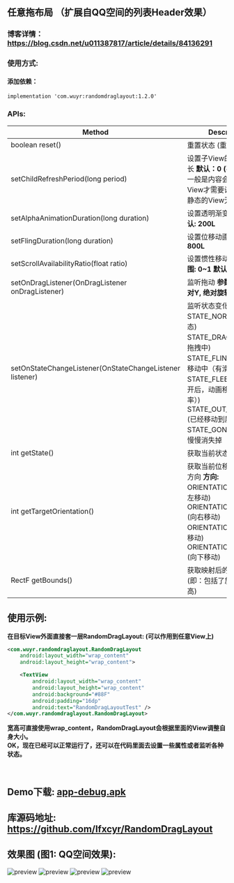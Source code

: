 ## 任意拖布局 （扩展自QQ空间的列表Header效果）
### 博客详情： https://blog.csdn.net/u011387817/article/details/84136291

### 使用方式:
#### 添加依赖：
```
implementation 'com.wuyr:randomdraglayout:1.2.0'
```

### APIs:
|Method|Description|
|------|-----------|
|boolean reset()|重置状态 (重新初始化)|
|setChildRefreshPeriod(long period)|设置子View的重绘间隔时长 **默认：0 (不重绘)**<br/>一般是内容会不断更新的View才需要设置此参数，<br/>静态的View无需设置|
|setAlphaAnimationDuration(long duration)|设置透明渐变动画时长 **默认: 200L**|
|setFlingDuration(long duration)|设置位移动画时长 **默认: 800L**|
|setScrollAvailabilityRatio(float ratio)|设置惯性移动的利用率 **范围: 0~1 默认: 0.8F**|
|setOnDragListener(OnDragListener onDragListener)|监听拖动 **参数: 绝对X, 绝对Y, 绝对旋转角度**|
|setOnStateChangeListener(OnStateChangeListener listener)|监听状态变化 **状态:**<br/>STATE_NORMAL (普通状态)<br/>STATE_DRAGGING (正在拖拽中)<br/>STATE_FLINGING (惯性移动中（有滑动速率）)<br/>STATE_FLEEING (手指松开后，动画移动中（无速率）)<br/>STATE_OUT_OF_SCREEN (已经移动到屏幕外面)<br/>STATE_GONE (在屏幕内慢慢消失掉（透明渐变）)|
|int getState()|获取当前状态 **状态: 见上**|
|int getTargetOrientation()|获取当前位移动画前进的方向 **方向:**<br/>ORIENTATION_LEFT (向左移动)<br/>ORIENTATION_RIGHT (向右移动)<br/>ORIENTATION_TOP (向上移动)<br/>ORIENTATION_BOTTOM (向下移动)|
|RectF getBounds()|获取映射后的Bitmap边界 (即：包括了旋转之后的宽高)|

## 使用示例:
**在目标View外面直接套一层RandomDragLayout: (可以作用到任意View上)**

```xml
<com.wuyr.randomdraglayout.RandomDragLayout
    android:layout_width="wrap_content"
    android:layout_height="wrap_content">

    <TextView
        android:layout_width="wrap_content"
        android:layout_height="wrap_content"
        android:background="#88F"
        android:padding="16dp"
        android:text="RandomDragLayoutTest" />
</com.wuyr.randomdraglayout.RandomDragLayout>
```

**宽高可直接使用wrap_content，RandomDragLayout会根据里面的View调整自身大小。**<br/>**OK，现在已经可以正常运行了，还可以在代码里面去设置一些属性或者监听各种状态。**

<br/>

## Demo下载: [app-debug.apk](https://github.com/wuyr/RandomDragLayout/raw/master/app-debug.apk)
## 库源码地址: https://github.com/Ifxcyr/RandomDragLayout
## 效果图 (图1: QQ空间效果):
![preview](https://github.com/wuyr/RandomDragLayout/raw/master/previews/preview.gif) ![preview](https://github.com/wuyr/RandomDragLayout/raw/master/previews/preview2.gif)
![preview](https://github.com/wuyr/RandomDragLayout/raw/master/previews/preview3.gif) ![preview](https://github.com/wuyr/RandomDragLayout/raw/master/previews/preview4.gif)
